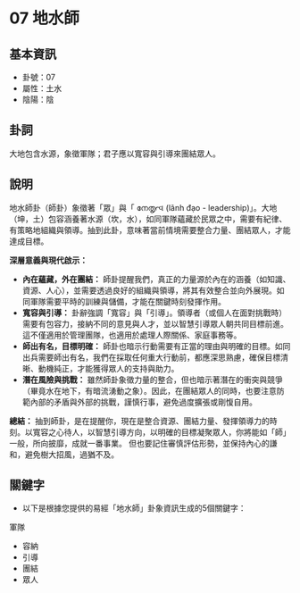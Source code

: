 # 07 地水師

## 基本資訊
- 卦號：07
- 屬性：土水
- 陰陽：陰

## 卦詞
大地包含水源，象徵軍隊；君子應以寬容與引導來團結眾人。

## 說明
地水師卦（師卦）象徵著「眾」與「 നേതൃત્વ (lãnh đạo - leadership)」。大地（坤，土）包容涵養著水源（坎，水），如同軍隊蘊藏於民眾之中，需要有紀律、有策略地組織與領導。抽到此卦，意味著當前情境需要整合力量、團結眾人，才能達成目標。

**深層意義與現代啟示：**

*   **內在蘊藏，外在團結：** 師卦提醒我們，真正的力量源於內在的涵養（如知識、資源、人心），並需要透過良好的組織與領導，將其有效整合並向外展現。如同軍隊需要平時的訓練與儲備，才能在關鍵時刻發揮作用。
*   **寬容與引導：** 卦辭強調「寬容」與「引導」。領導者（或個人在面對挑戰時）需要有包容力，接納不同的意見與人才，並以智慧引導眾人朝共同目標前進。這不僅適用於管理團隊，也適用於處理人際關係、家庭事務等。
*   **師出有名，目標明確：** 師卦也暗示行動需要有正當的理由與明確的目標。如同出兵需要師出有名，我們在採取任何重大行動前，都應深思熟慮，確保目標清晰、動機純正，才能獲得眾人的支持與助力。
*   **潛在風險與挑戰：** 雖然師卦象徵力量的整合，但也暗示著潛在的衝突與競爭（畢竟水在地下，有暗流湧動之象）。因此，在團結眾人的同時，也要注意防範內部的矛盾與外部的挑戰，謹慎行事，避免過度擴張或剛愎自用。

**總結：** 抽到師卦，是在提醒你，現在是整合資源、團結力量、發揮領導力的時刻。以寬容之心待人，以智慧引導方向，以明確的目標凝聚眾人，你將能如「師」一般，所向披靡，成就一番事業。 但也要記住審慎評估形勢，並保持內心的謙和，避免樹大招風，過猶不及。

## 關鍵字
- 以下是根據您提供的易經「地水師」卦象資訊生成的5個關鍵字：

軍隊
- 容納
- 引導
- 團結
- 眾人
